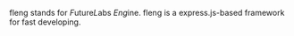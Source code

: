 fleng stands for *F*uture*L*abs *Eng*ine.
fleng is a express.js-based framework for fast developing.
